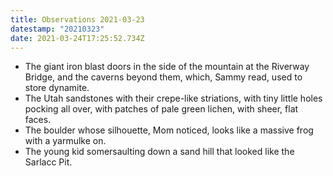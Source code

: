 ```yaml
---
title: Observations 2021-03-23
datestamp: "20210323"
date: 2021-03-24T17:25:52.734Z
---
```

- The giant iron blast doors in the side of the mountain at the Riverway Bridge, and the caverns beyond them, which, Sammy read, used to store dynamite.
- The Utah sandstones with their crepe-like striations, with tiny little holes pocking all over, with patches of pale green lichen, with sheer, flat faces.
- The boulder whose silhouette, Mom noticed, looks like a massive frog with a yarmulke on.
- The young kid somersaulting down a sand hill that looked like the Sarlacc Pit.